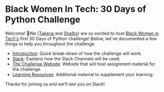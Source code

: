 # Black Women In Tech: 30 Days of Python Challenge
Welcome! :tada:We ([Takeria](https://www.linkedin.com/in/takeria-chapman-a2ab2217a/) and [Shelby](https://www.linkedin.com/in/shelby-j-green)) are so excited to host [Black Women in Tech's](https://www.facebook.com/groups/scbwit/) first 30 Days of Python challenge! Below, we've documented a few things to help you throughout the challenge.

* [Introduction](https://github.com/shelby/bwit-python/intro): Quick break-down of how the challenge will work. 
* [Slack](https://github.com/shelby/bwit-python/intro): Explains how the Slack Channels will be used. 
* [The Challenge Website](https://shelbygreen.github.io/bwitp.html): Website that will host assignment material for the challenge.
* [Learning Resources](https://github.com/shelby/bwit-python/resources): Additional material to supplement your learning. 

Thanks for joining us and we'll see you on Slack!
